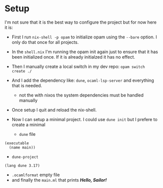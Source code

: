 # Setup

I'm not sure that it is the best way to configure the project but for now here it is:

- First I run `nix-shell -p opam` to  initialize opam using the `--bare` option. I only do that
once for all projects.

- In the `shell.nix` I'm running the opam init again just to ensure that it has been initialized once. If it
is already initialzed it has no effect.
- Then I manually create a local switch in my dev repo: `opam switch create ./`
- And I add the dependency like: `dune`, `ocaml-lsp-server` and everything that is needed.
    - not the with nixos the system dependencies must be handled manually
- Once setup I quit and reload the nix-shell.

- Now I can setup a minimal project. I could use `dune init` but I prefere to create a minimal
  - `dune` file
```
(executable
  (name main))
```
  - `dune-project`
```
(lang dune 3.17)
```
  - `.ocamlformat` empty file
  - and finally the `main.ml` that prints ***Hello, Sailor!***
